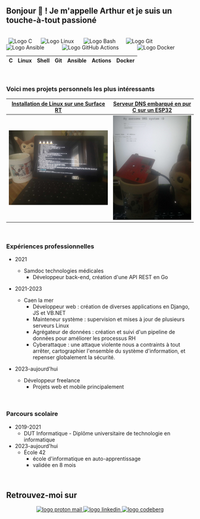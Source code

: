 ## Bonjour 👋 ! Je m'appelle Arthur et je suis un touche-à-tout passioné

<br/>

<div style="display: inline;">
<img width="2" />
<img src="https://cdn.jsdelivr.net/gh/devicons/devicon/icons/c/c-original.svg" height="30" alt="Logo C"  />
<img width="16" />
<img src="https://cdn.jsdelivr.net/gh/devicons/devicon/icons/linux/linux-original.svg" height="30" alt="Logo Linux"  />
<img width="18" />
<img src="https://cdn.jsdelivr.net/gh/devicons/devicon/icons/bash/bash-original.svg" height="30" alt="Logo Bash"  />
<img width="20" />
<img src="https://cdn.jsdelivr.net/gh/devicons/devicon/icons/git/git-original.svg" height="30" alt="Logo Git"  />
<img width="24" />
<img src="https://cdn.jsdelivr.net/gh/devicons/devicon/icons/ansible/ansible-original.svg" height="30" alt="Logo Ansible"  />
<img width="40" />
<img src="https://cdn.jsdelivr.net/gh/devicons/devicon/icons/githubactions/githubactions-original.svg" height="30" alt="Logo GitHub Actions"  />
<img width="42" />
<img src="https://cdn.jsdelivr.net/gh/devicons/devicon/icons/docker/docker-original.svg" height="30" alt="Logo Docker"  />
</div>

| C | Linux | Shell | Git | Ansible | Actions | Docker |
|---|---|---|---|---|---|---|

<br/>

### Voici mes projets personnels les plus intéressants

 [Installation de Linux sur une Surface RT](https://github.com/boyreau/boyreau/blob/main/imgs/Linux_Surface_RT.jpg?raw=true) | [Serveur DNS embarqué en pur C sur un ESP32](https://github.com/boyreau/boyreau/blob/main/imgs/ESP32_DNS.jpg?raw=true)
:---------------------------------------------------------------------------------------------------------------------------:|:---------------------------------------------------------------------------------------------------------------------------:
![Surface RT running Linux](https://github.com/boyreau/boyreau/blob/main/imgs/Linux_Surface_RT.jpg?raw=true)                 |  ![ESP32 and DNS admin panel](https://github.com/boyreau/boyreau/blob/main/imgs/ESP32_DNS.jpg?raw=true)


<br/>

### Expériences professionnelles

 - 2021 
    - Samdoc technologies médicales
        - Développeur back-end, création d'une API REST en Go

 - 2021-2023
   - Caen la mer
     - Développeur web : création de diverses applications en Django, JS et VB.NET
     - Mainteneur système : supervision et mises à jour de plusieurs serveurs Linux
     - Agrégateur de données : création et suivi d'un pipeline de données pour améliorer les processus RH
     - Cyberattaque : une attaque violente nous a contraints à tout arrêter, cartographier l'ensemble du système d'information, et repenser globalement la sécurité.

 - 2023-aujourd'hui
    - Développeur freelance
      - Projets web et mobile principalement

<br/>

### Parcours scolaire

 - 2019-2021
   - DUT Informatique - Diplôme universitaire de technologie en informatique
 - 2023-aujourd'hui
   - École 42
     - école d'informatique en auto-apprentissage
     - validée en 8 mois

<br/>

<h2> Retrouvez-moi sur </h2>

<div align="center">
  <a href="mailto:bnzlvosnb@mozmail.com">
    <img src="https://img.shields.io/static/v1?message=ProtonMail&logo=protonmail&label=&color=6D4AFF&logoColor=white&labelColor=&style=for-the-badge" height="35" alt="logo proton mail"  />
  </a>
  <a href="https://www.linkedin.com/in/arthur-b-346985283">
    <img src="https://img.shields.io/static/v1?message=LinkedIn&logo=linkedin&label=&color=0077B5&logoColor=white&labelColor=&style=for-the-badge" height="35" alt="logo linkedin"  />
  </a>
  <a href="https://codeberg.org/zo">
    <img src="https://img.shields.io/static/v1?message=Codeberg&logo=codeberg&label=&color=4793CC&logoColor=white&labelColor=&style=for-the-badge" height="35" alt="logo codeberg"  />
  </a>
</div>
